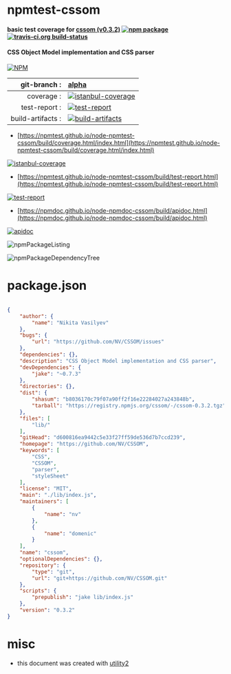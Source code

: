 # npmtest-cssom

#### basic test coverage for  [cssom (v0.3.2)](https://github.com/NV/CSSOM)  [![npm package](https://img.shields.io/npm/v/npmtest-cssom.svg?style=flat-square)](https://www.npmjs.org/package/npmtest-cssom) [![travis-ci.org build-status](https://api.travis-ci.org/npmtest/node-npmtest-cssom.svg)](https://travis-ci.org/npmtest/node-npmtest-cssom)

#### CSS Object Model implementation and CSS parser

[![NPM](https://nodei.co/npm/cssom.png?downloads=true&downloadRank=true&stars=true)](https://www.npmjs.com/package/cssom)

| git-branch : | [alpha](https://github.com/npmtest/node-npmtest-cssom/tree/alpha)|
|--:|:--|
| coverage : | [![istanbul-coverage](https://npmtest.github.io/node-npmtest-cssom/build/coverage.badge.svg)](https://npmtest.github.io/node-npmtest-cssom/build/coverage.html/index.html)|
| test-report : | [![test-report](https://npmtest.github.io/node-npmtest-cssom/build/test-report.badge.svg)](https://npmtest.github.io/node-npmtest-cssom/build/test-report.html)|
| build-artifacts : | [![build-artifacts](https://npmtest.github.io/node-npmtest-cssom/glyphicons_144_folder_open.png)](https://github.com/npmtest/node-npmtest-cssom/tree/gh-pages/build)|

- [https://npmtest.github.io/node-npmtest-cssom/build/coverage.html/index.html](https://npmtest.github.io/node-npmtest-cssom/build/coverage.html/index.html)

[![istanbul-coverage](https://npmtest.github.io/node-npmtest-cssom/build/screenCapture.buildCi.browser.%252Ftmp%252Fbuild%252Fcoverage.lib.html.png)](https://npmtest.github.io/node-npmtest-cssom/build/coverage.html/index.html)

- [https://npmtest.github.io/node-npmtest-cssom/build/test-report.html](https://npmtest.github.io/node-npmtest-cssom/build/test-report.html)

[![test-report](https://npmtest.github.io/node-npmtest-cssom/build/screenCapture.buildCi.browser.%252Ftmp%252Fbuild%252Ftest-report.html.png)](https://npmtest.github.io/node-npmtest-cssom/build/test-report.html)

- [https://npmdoc.github.io/node-npmdoc-cssom/build/apidoc.html](https://npmdoc.github.io/node-npmdoc-cssom/build/apidoc.html)

[![apidoc](https://npmdoc.github.io/node-npmdoc-cssom/build/screenCapture.buildCi.browser.%252Ftmp%252Fbuild%252Fapidoc.html.png)](https://npmdoc.github.io/node-npmdoc-cssom/build/apidoc.html)

![npmPackageListing](https://npmtest.github.io/node-npmtest-cssom/build/screenCapture.npmPackageListing.svg)

![npmPackageDependencyTree](https://npmtest.github.io/node-npmtest-cssom/build/screenCapture.npmPackageDependencyTree.svg)



# package.json

```json

{
    "author": {
        "name": "Nikita Vasilyev"
    },
    "bugs": {
        "url": "https://github.com/NV/CSSOM/issues"
    },
    "dependencies": {},
    "description": "CSS Object Model implementation and CSS parser",
    "devDependencies": {
        "jake": "~0.7.3"
    },
    "directories": {},
    "dist": {
        "shasum": "b8036170c79f07a90ff2f16e22284027a243848b",
        "tarball": "https://registry.npmjs.org/cssom/-/cssom-0.3.2.tgz"
    },
    "files": [
        "lib/"
    ],
    "gitHead": "d600816ea9442c5e33f27ff59de536d7b7ccd239",
    "homepage": "https://github.com/NV/CSSOM",
    "keywords": [
        "CSS",
        "CSSOM",
        "parser",
        "styleSheet"
    ],
    "license": "MIT",
    "main": "./lib/index.js",
    "maintainers": [
        {
            "name": "nv"
        },
        {
            "name": "domenic"
        }
    ],
    "name": "cssom",
    "optionalDependencies": {},
    "repository": {
        "type": "git",
        "url": "git+https://github.com/NV/CSSOM.git"
    },
    "scripts": {
        "prepublish": "jake lib/index.js"
    },
    "version": "0.3.2"
}
```



# misc
- this document was created with [utility2](https://github.com/kaizhu256/node-utility2)
